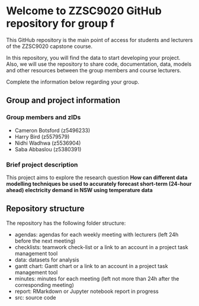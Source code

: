 # Welcome to ZZSC9020 GitHub repository for group f 

This GitHub repository is the main point of access for students and lecturers of the ZZSC9020 capstone
course. 

In this repository, you will find the data to start developing your project.
Also, we will use the repository to share code, documentation, data, models and
other resources between the group members and course lecturers.

Complete the information below regarding your group.

## Group and project information

### Group members and zIDs
- Cameron Botsford (z5496233) 
- Harry Bird (z5579579)
- Nidhi Wadhwa (z5536904)
- Saba Abbaslou (z5380391)

### Brief project description

This project aims to explore the research question **How can different data
modelling techniques be used to accurately forecast short-term (24-hour ahead)
electricity demand in NSW using temperature data**

## Repository structure

The repository has the following folder structure:

- agendas: agendas for each weekly meeting with lecturers (left 24h before the next meeting)
- checklists: teamwork check-list or a link to an account in a project task management tool
- data: datasets for analysis
- gantt chart: Gantt chart or a link to an account in a project task management tool
- minutes: minutes for each meeting (left not more than 24h after the corresponding meeting)
- report: RMarkdown or Jupyter notebook report in progress
- src: source code
